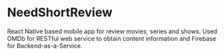 # NeedShortReview
React Native based mobile app for review movies, series and shows. Used OMDb for RESTful web service to obtain content information and Firebase for Backend-as-a-Service.
